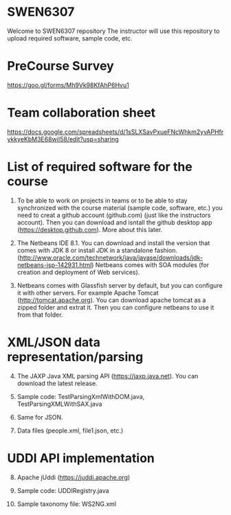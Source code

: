 # SWEN6307
Welcome to SWEN6307 repository 
The instructor will use this repository to upload required software, sample code, etc.  

# PreCourse Survey
https://goo.gl/forms/Mh9Vk98KfAhP6Hvu1

# Team collaboration sheet
https://docs.google.com/spreadsheets/d/1sSLXSavPxueFNcWhkm2yvAPHfrykkyeKbM3E68wiI58/edit?usp=sharing


# List of required software for the course

1. To be able to work on projects in teams or to be able to stay synchronized with the course material (sample code, software, etc.) you  need to creat a github account (github.com) (just like the instructors account). Then you can download and isntall the github desktop app (https://desktop.github.com). More about this later.

2. The Netbeans IDE 8.1. You can download and install the version that comes with JDK 8 or install JDK in a standalone fashion. (http://www.oracle.com/technetwork/java/javase/downloads/jdk-netbeans-jsp-142931.html)
Netbeans comes with SOA modules (for creation and deployment of Web services).

3. Netbeans comes with Glassfish server by default, but you can configure it with other servers. For example Apache Tomcat (http://tomcat.apache.org). You can download apache tomcat as a zipped folder and extrat it. Then you can configure netbeans to use it from that folder.

# XML/JSON data representation/parsing

4. The JAXP Java XML parsing API (https://jaxp.java.net). You can download the latest release.

5. Sample code: TestParsingXmlWithDOM.java, TestParsingXMLWithSAX.java

6. Same for JSON.

7. Data files (people.xml, file1.json, etc.)

# UDDI API implementation 

8. Apache jUddi (https://juddi.apache.org)

9. Sample code: UDDIRegistry.java

10. Sample taxonomy file: WS2NG.xml

 

